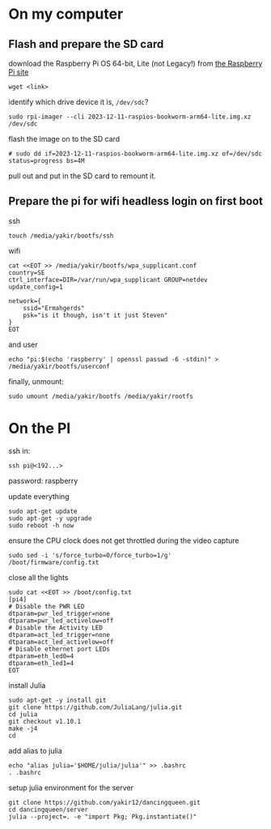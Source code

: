 # On my computer
## Flash and prepare the SD card
download the Raspberry Pi OS 64-bit, Lite (not Legacy!) from [the Raspberry Pi site](https://www.raspberrypi.com/software/operating-systems/)
```
wget <link>
```
identify which drive device it is, `/dev/sdc`?
```
sudo rpi-imager --cli 2023-12-11-raspios-bookworm-arm64-lite.img.xz /dev/sdc
```
flash the image on to the SD card
```
# sudo dd if=2023-12-11-raspios-bookworm-arm64-lite.img.xz of=/dev/sdc status=progress bs=4M
```
pull out and put in the SD card to remount it.
## Prepare the pi for wifi headless login on first boot
ssh
```
touch /media/yakir/bootfs/ssh
```
wifi
```
cat <<EOT >> /media/yakir/bootfs/wpa_supplicant.conf
country=SE
ctrl_interface=DIR=/var/run/wpa_supplicant GROUP=netdev
update_config=1

network={
    ssid="Ermahgerds"
    psk="is it though, isn't it just Steven"
}
EOT
```
and user
```
echo "pi:$(echo 'raspberry' | openssl passwd -6 -stdin)" > /media/yakir/bootfs/userconf
```
finally, unmount:
```
sudo umount /media/yakir/bootfs /media/yakir/rootfs
```
# On the PI
ssh in:
```
ssh pi@<192...>
```
password: raspberry

update everything
```
sudo apt-get update
sudo apt-get -y upgrade
sudo reboot -h now
```

ensure the CPU clock does not get throttled during the video capture
```
sudo sed -i 's/force_turbo=0/force_turbo=1/g' /boot/firmware/config.txt
```

close all the lights
```
sudo cat <<EOT >> /boot/config.txt
[pi4]
# Disable the PWR LED
dtparam=pwr_led_trigger=none
dtparam=pwr_led_activelow=off
# Disable the Activity LED
dtparam=act_led_trigger=none
dtparam=act_led_activelow=off
# Disable ethernet port LEDs
dtparam=eth_led0=4
dtparam=eth_led1=4
EOT
```

install Julia
```
sudo apt-get -y install git
git clone https://github.com/JuliaLang/julia.git
cd julia
git checkout v1.10.1
make -j4
cd
```

add alias to julia
```
echo "alias julia='$HOME/julia/julia'" >> .bashrc
. .bashrc
```

setup julia environment for the server
```
git clone https://github.com/yakir12/dancingqueen.git
cd dancingqueen/server
julia --project=. -e "import Pkg; Pkg.instantiate()"
```


